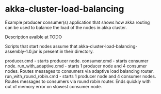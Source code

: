 # akka-cluster-load-balancing
Example producer consumer(s) application that shows how akka routing can be used to balance the load of the nodes in akka cluster.

Description avaible at TODO

Scripts that start nodes assume that akka-cluster-load-balancing-assembly-1.0.jar is present in their directory. 

producer.cmd - starts producer node.
consumer.cmd - starts consumer node.
run_with_adaptive.cmd - starts 1 producer node and 4 consumer nodes. Routes messages to consumers via adaptive load balancing router.
run_with_round_robin.cmd - starts 1 producer node and 4 consumer nodes. Routes messages to consumers via round robin router. Ends quickly with out of memory error on slowest consumer node. 
